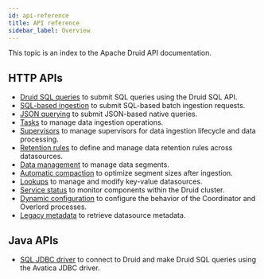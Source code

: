 ```yaml
---
id: api-reference
title: API reference
sidebar_label: Overview
---
```


<!--
  ~ Licensed to the Apache Software Foundation (ASF) under one
  ~ or more contributor license agreements.  See the NOTICE file
  ~ distributed with this work for additional information
  ~ regarding copyright ownership.  The ASF licenses this file
  ~ to you under the Apache License, Version 2.0 (the
  ~ "License"); you may not use this file except in compliance
  ~ with the License.  You may obtain a copy of the License at
  ~
  ~   http://www.apache.org/licenses/LICENSE-2.0
  ~
  ~ Unless required by applicable law or agreed to in writing,
  ~ software distributed under the License is distributed on an
  ~ "AS IS" BASIS, WITHOUT WARRANTIES OR CONDITIONS OF ANY
  ~ KIND, either express or implied.  See the License for the
  ~ specific language governing permissions and limitations
  ~ under the License.
  -->


This topic is an index to the Apache Druid API documentation.

## HTTP APIs
* [Druid SQL queries](./sql-api.md) to submit SQL queries using the Druid SQL API.
* [SQL-based ingestion](./sql-ingestion-api.md) to submit SQL-based batch ingestion requests.
* [JSON querying](./json-querying-api.md) to submit JSON-based native queries.
* [Tasks](./tasks-api.md) to manage data ingestion operations.
* [Supervisors](./supervisor-api.md) to manage supervisors for data ingestion lifecycle and data processing.
* [Retention rules](./retention-rules-api.md) to define and manage data retention rules across datasources.
* [Data management](./data-management-api.md) to manage data segments.
* [Automatic compaction](./automatic-compaction-api.md) to optimize segment sizes after ingestion.
* [Lookups](./lookups-api.md) to manage and modify key-value datasources.
* [Service status](./service-status-api.md) to monitor components within the Druid cluster. 
* [Dynamic configuration](./dynamic-configuration-api.md) to configure the behavior of the Coordinator and Overlord processes.
* [Legacy metadata](./legacy-metadata-api.md) to retrieve datasource metadata.

## Java APIs
* [SQL JDBC driver](./sql-jdbc.md) to connect to Druid and make Druid SQL queries using the Avatica JDBC driver.
